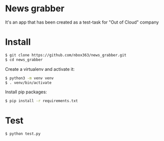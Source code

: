 # News grabber

It's an app that has been created as a test-task for "Out of Cloud" company

# Install 

```bash
$ git clone https://github.com/nbox363/news_grabber.git
$ cd news_grabber
```

Create a virtualenv and activate it:
```bash
$ python3 -m venv venv
$ . venv/bin/activate
```

Install pip packages:
```bash
$ pip install -r requirements.txt
```

# Test
```bash
$ python test.py
```